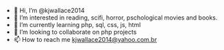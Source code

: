 - 👋 Hi, I’m @kjwallace2014
- 👀 I’m interested in reading, scifi, horror, pschological movies and books. 
- 🌱 I’m currently learning php, sql, css, js, html
- 💞️ I’m looking to collaborate on php projects
- 📫 How to reach me kjwallace2014@yahoo.com.br

<!---
kjwallace2014/kjwallace2014 is a ✨ special ✨ repository because its `README.md` (this file) appears on your GitHub profile.
You can click the Preview link to take a look at your changes.
--->
